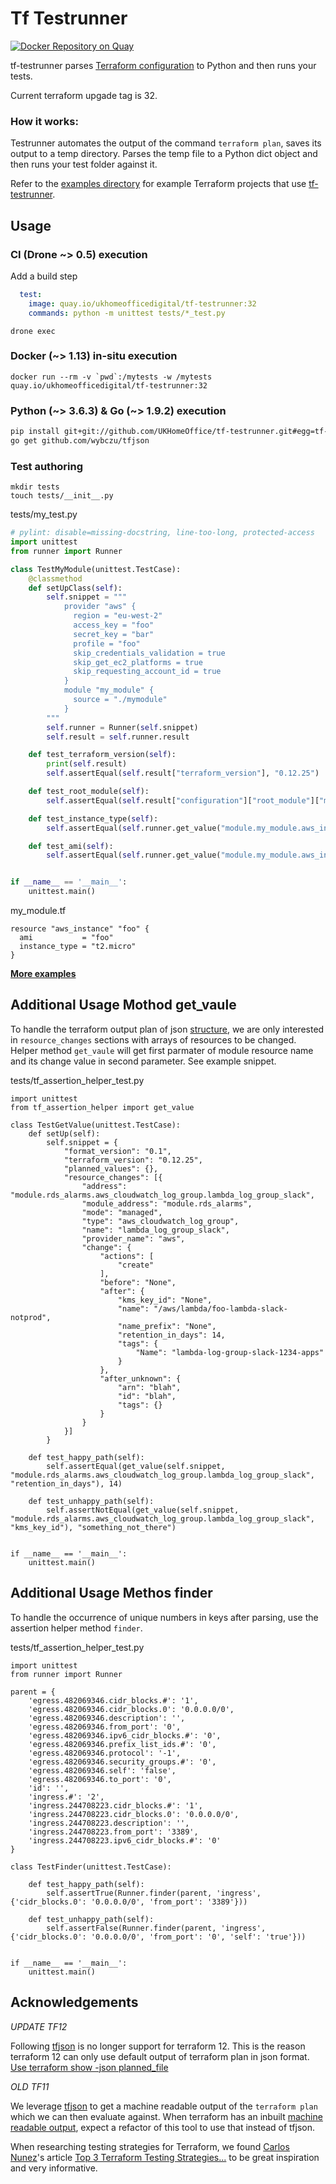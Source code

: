 # Tf Testrunner
[![Docker Repository on Quay](https://quay.io/repository/ukhomeofficedigital/tf-testrunner/status "Docker Repository on Quay")](https://quay.io/repository/ukhomeofficedigital/tf-testrunner)

tf-testrunner parses [Terraform configuration](https://www.terraform.io/docs/configuration/index.html) to Python and then runs your tests.

Current terraform upgade tag is 32.

### How it works:

Testrunner automates the output of the command ```terraform plan```, saves its
output to a temp directory. Parses the temp file to a Python dict object and
then runs your test folder against it.

Refer to the [examples
directory](https://github.com/UKHomeOffice/tf-testrunner/tree/master/examples/basic-proof)
for example Terraform projects that use
[tf-testrunner](https://github.com/UKHomeOffice/tf-testrunner/).


## Usage

### CI (Drone ~> 0.5) execution
Add a build step
```yaml
  test:
    image: quay.io/ukhomeofficedigital/tf-testrunner:32
    commands: python -m unittest tests/*_test.py
``````
```shell
drone exec
```

### Docker (~> 1.13) in-situ execution
```shell
docker run --rm -v `pwd`:/mytests -w /mytests quay.io/ukhomeofficedigital/tf-testrunner:32
```

### Python (\~> 3.6.3) & Go (\~> 1.9.2) execution
```bash
pip install git+git://github.com/UKHomeOffice/tf-testrunner.git#egg=tf-testrunner
go get github.com/wybczu/tfjson
```

### Test authoring
```shell
mkdir tests
touch tests/__init__.py
```
tests/my_test.py
```python
# pylint: disable=missing-docstring, line-too-long, protected-access
import unittest
from runner import Runner

class TestMyModule(unittest.TestCase):
    @classmethod
    def setUpClass(self):
        self.snippet = """
            provider "aws" {
              region = "eu-west-2"
              access_key = "foo"
              secret_key = "bar"
              profile = "foo"
              skip_credentials_validation = true
              skip_get_ec2_platforms = true
              skip_requesting_account_id = true
            }
            module "my_module" {
              source = "./mymodule"
            }
        """
        self.runner = Runner(self.snippet)
        self.result = self.runner.result

    def test_terraform_version(self):
        print(self.result)
        self.assertEqual(self.result["terraform_version"], "0.12.25")

    def test_root_module(self):
        self.assertEqual(self.result["configuration"]["root_module"]["module_calls"]["my_module"]["source"], "./mymodule")

    def test_instance_type(self):
        self.assertEqual(self.runner.get_value("module.my_module.aws_instance.foo", "instance_type"), "t2.micro")

    def test_ami(self):
        self.assertEqual(self.runner.get_value("module.my_module.aws_instance.foo", "ami"), "foo")


if __name__ == '__main__':
    unittest.main()
```
my_module.tf
```hcl-terraform
resource "aws_instance" "foo" {
  ami           = "foo"
  instance_type = "t2.micro"
}
```

**[More examples](tf_testrunner/examples)**

## Additional Usage Mothod get_vaule

To handle the terraform output plan of json [structure](https://www.terraform.io/docs/internals/json-format.html), we are only interested in ``resource_changes`` sections with arrays of resources to be changed. Helper method  ```get_vaule``` will get first parmater of module resource name and its change value in second parameter.
See example snippet.

tests/tf_assertion_helper_test.py
```hcl-terraform
import unittest
from tf_assertion_helper import get_value

class TestGetValue(unittest.TestCase):
    def setUp(self):
        self.snippet = {
            "format_version": "0.1",
            "terraform_version": "0.12.25",
            "planned_values": {},
            "resource_changes": [{
                "address": "module.rds_alarms.aws_cloudwatch_log_group.lambda_log_group_slack",
                "module_address": "module.rds_alarms",
                "mode": "managed",
                "type": "aws_cloudwatch_log_group",
                "name": "lambda_log_group_slack",
                "provider_name": "aws",
                "change": {
                    "actions": [
                        "create"
                    ],
                    "before": "None",
                    "after": {
                        "kms_key_id": "None",
                        "name": "/aws/lambda/foo-lambda-slack-notprod",
                        "name_prefix": "None",
                        "retention_in_days": 14,
                        "tags": {
                            "Name": "lambda-log-group-slack-1234-apps"
                        }
                    },
                    "after_unknown": {
                        "arn": "blah",
                        "id": "blah",
                        "tags": {}
                    }
                }
            }]
        }

    def test_happy_path(self):
        self.assertEqual(get_value(self.snippet, "module.rds_alarms.aws_cloudwatch_log_group.lambda_log_group_slack", "retention_in_days"), 14)

    def test_unhappy_path(self):
        self.assertNotEqual(get_value(self.snippet, "module.rds_alarms.aws_cloudwatch_log_group.lambda_log_group_slack", "kms_key_id"), "something_not_there")


if __name__ == '__main__':
    unittest.main()

```


## Additional Usage Methos finder

To handle the occurrence of unique numbers in keys after parsing, use the assertion helper method ```finder```.

tests/tf_assertion_helper_test.py
```hcl-terraform
import unittest
from runner import Runner

parent = {
    'egress.482069346.cidr_blocks.#': '1',
    'egress.482069346.cidr_blocks.0': '0.0.0.0/0',
    'egress.482069346.description': '',
    'egress.482069346.from_port': '0',
    'egress.482069346.ipv6_cidr_blocks.#': '0',
    'egress.482069346.prefix_list_ids.#': '0',
    'egress.482069346.protocol': '-1',
    'egress.482069346.security_groups.#': '0',
    'egress.482069346.self': 'false',
    'egress.482069346.to_port': '0',
    'id': '',
    'ingress.#': '2',
    'ingress.244708223.cidr_blocks.#': '1',
    'ingress.244708223.cidr_blocks.0': '0.0.0.0/0',
    'ingress.244708223.description': '',
    'ingress.244708223.from_port': '3389',
    'ingress.244708223.ipv6_cidr_blocks.#': '0'
}

class TestFinder(unittest.TestCase):

    def test_happy_path(self):
        self.assertTrue(Runner.finder(parent, 'ingress', {'cidr_blocks.0': '0.0.0.0/0', 'from_port': '3389'}))

    def test_unhappy_path(self):
        self.assertFalse(Runner.finder(parent, 'ingress', {'cidr_blocks.0': '0.0.0.0/0', 'from_port': '0', 'self': 'true'}))


if __name__ == '__main__':
    unittest.main()
```

## Acknowledgements

*UPDATE TF12*

Following [tfjson](https://github.com/palantir/tfjson) is no longer support for terraform 12. This is the reason terraform 12 can only use default output of terraform plan in json format. [Use terraform show -json planned_file](https://www.terraform.io/docs/internals/json-format.html)

*OLD TF11*

We leverage [tfjson](https://github.com/palantir/tfjson) to get a machine
readable output of the `terraform plan` which we can then evaluate against.
When terraform has an inbuilt [machine readable
output](https://github.com/hashicorp/terraform/pull/3170), expect a refactor of
this tool to use that instead of tfjson.

When researching testing strategies for Terraform, we found [Carlos Nunez](https://github.com/carlosonunez)'s article [Top 3 Terraform Testing Strategies...](https://www.contino.io/insights/top-3-terraform-testing-strategies-for-ultra-reliable-infrastructure-as-code) to be great inspiration and very informative.
